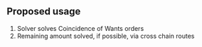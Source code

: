 
## Proposed usage

1. Solver solves Coincidence of Wants orders
2. Remaining amount solved, if possible, via cross chain routes  
